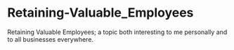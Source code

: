# Retaining-Valuable_Employees
Retaining Valuable Employees; a topic both interesting to me personally and to all businesses everywhere.
